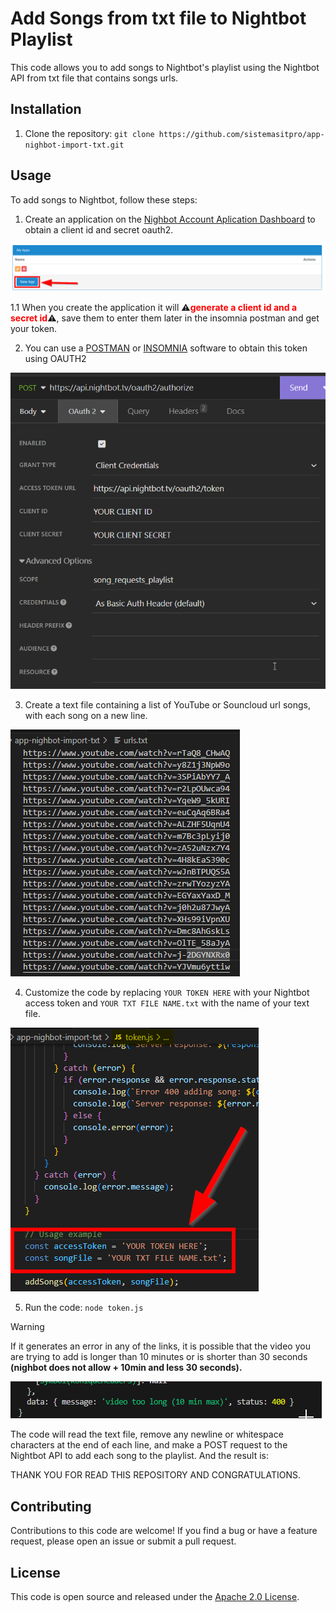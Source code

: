 # Add Songs from txt file to Nightbot Playlist

This code allows you to add songs to Nightbot's playlist using the Nightbot API from txt file that contains songs urls.

## Installation

1. Clone the repository: `git clone https://github.com/sistemasitpro/app-nighbot-import-txt.git`

## Usage

To add songs to Nightbot, follow these steps:

1. Create an application on the [Nighbot Account Aplication Dashboard](https://nightbot.tv/account/applications) to obtain a client id and secret oauth2.

![Alt text](images/image-4.png)

  1.1 When you create the application it will ⚠️<span style="color:red">**generate a client id and a secret id**</span>⚠️, save them to enter them later in the insomnia postman and get your token.

2. You can use a [POSTMAN](https://www.postman.com/) or [INSOMNIA](https://insomnia.rest/) software to obtain this token using OAUTH2

![Alt text](images/image.png)

3. Create a text file containing a list of YouTube or Souncloud url songs, with each song on a new line.

![Alt text](images/image-1.png)

4. Customize the code by replacing `YOUR TOKEN HERE` with your Nightbot access token and `YOUR TXT FILE NAME.txt` with the name of your text file.

![Alt text](images/image-2.png)

5. Run the code: `node token.js`
> [!WARNING] 
> If it generates an error in any of the links, it is possible that the video you are trying to add is longer than 10 minutes or is shorter than 30 seconds **(nighbot does not allow + 10min and less 30 seconds).**

![Alt text](images/image-5.png)

The code will read the text file, remove any newline or whitespace characters at the end of each line, and make a POST request to the Nightbot API to add each song to the playlist.
And the result is:


THANK YOU FOR READ THIS REPOSITORY AND CONGRATULATIONS.
## Contributing

Contributions to this code are welcome! If you find a bug or have a feature request, please open an issue or submit a pull request.

## License

This code is open source and released under the [Apache 2.0 License](LICENSE).